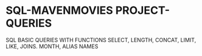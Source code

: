 # SQL-MAVENMOVIES PROJECT-QUERIES
SQL BASIC QUERIES WITH FUNCTIONS SELECT, LENGTH, CONCAT, LIMIT, LIKE, JOINS. MONTH, ALIAS NAMES
